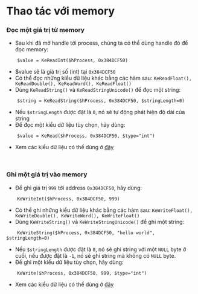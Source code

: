 # Thao tác với memory
### Đọc một giá trị từ memory
- Sau khi đã mở handle tới process, chúng ta có thể dùng handle đó để đọc memory:
```autoit
    $value = KeReadInt($hProcess, 0x384DCF50)
```
- $value sẽ là giá trị số (int) tại ```0x384DCF50```
- Có thể đọc những kiểu dữ liệu khác bằng các hàm sau: ```KeReadFloat(), KeReadDouble(), KeReadWord(), KeReadFloat()```
- Dùng ```KeReadString()``` và ```KeReadStringUnicode()``` để đọc một string:
```autoit
    $string = KeReadString($hProcess, 0x384DCF50, $stringLength=0)
```
- Nếu ```$stringLength``` được đặt là ```0```, nó sẽ tự động phát hiện độ dài của string
- Để đọc một kiểu dữ liệu tùy chọn, hãy dùng:
```autoit
    $value = KeRead($hProcess, 0x384DCF50, $type="int")
```
- Xem các kiểu dữ liệu có thể dùng ở [đây](https://www.autoitscript.com/autoit3/docs/functions/DllStructCreate.htm)

<br>

### Ghi một giá trị vào memory
- Để ghi giá trị ```999``` tới address ```0x384DCF50```, hãy dùng:
```autoit
    KeWriteInt($hProcess, 0x384DCF50, 999)
```
- Có thể ghi những kiểu dữ liệu khác bằng các hàm sau: ```KeWriteFloat(), KeWriteDouble(), KeWriteWord(), KeWriteFloat()```
- Dùng ```KeWriteString()``` và ```KeWriteStringUnicode()``` để ghi một string:
```autoit
    KeWriteString($hProcess, 0x384DCF50, "hello world", $stringLength=0)
```
- Nếu ```$stringLength``` được đặt là ```0```, nó sẽ ghi string với một ```NULL``` byte ở cuối, nếu được đặt là ```-1```, nó sẽ ghi string mà không có ```NULL``` byte.
- Để ghi một kiểu dữ liệu tùy chọn, hãy dùng:
```autoit
    KeWrite($hProcess, 0x384DCF50, 999, $type="int")
```
- Xem các kiểu dữ liệu có thể dùng ở [đây](https://www.autoitscript.com/autoit3/docs/functions/DllStructCreate.htm)
